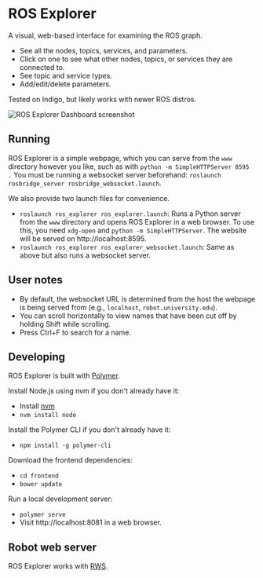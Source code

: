 # ROS Explorer
A visual, web-based interface for examining the ROS graph.
- See all the nodes, topics, services, and parameters.
- Click on one to see what other nodes, topics, or services they are connected to.
- See topic and service types.
- Add/edit/delete parameters.

Tested on Indigo, but likely works with newer ROS distros.

![ROS Explorer Dashboard screenshot](https://cloud.githubusercontent.com/assets/1175286/20996188/9da3cb16-bcb0-11e6-899b-4d46d0c2b01e.png)

## Running
ROS Explorer is a simple webpage, which you can serve from the `www` directory however you like, such as with `python -m SimpleHTTPServer 8595 .`
You must be running a websocket server beforehand: `roslaunch rosbridge_server rosbridge_websocket.launch`.

We also provide two launch files for convenience.
- `roslaunch ros_explorer ros_explorer.launch`: Runs a Python server from the `www` directory and opens ROS Explorer in a web browser.
  To use this, you need `xdg-open` and `python -m SimpleHTTPServer`. The website will be served on http://localhost:8595.
- `roslaunch ros_explorer ros_explorer_websocket.launch`: Same as above but also runs a websocket server.

## User notes
- By default, the websocket URL is determined from the host the webpage is being served from (e.g., `localhost`, `robot.university.edu`).
- You can scroll horizontally to view names that have been cut off by holding Shift while scrolling.
- Press Ctrl+F to search for a name.

## Developing
ROS Explorer is built with [Polymer](https://www.polymer-project.org/).

Install Node.js using nvm if you don't already have it:
- Install [nvm](https://github.com/creationix/nvm)
- `nvm install node`

Install the Polymer CLI if you don't already have it:
- `npm install -g polymer-cli`

Download the frontend dependencies:
- `cd frontend`
- `bower update`

Run a local development server:
- `polymer serve`
- Visit http://localhost:8081 in a web browser.

## Robot web server
ROS Explorer works with [RWS](https://github.com/hcrlab/rws).
